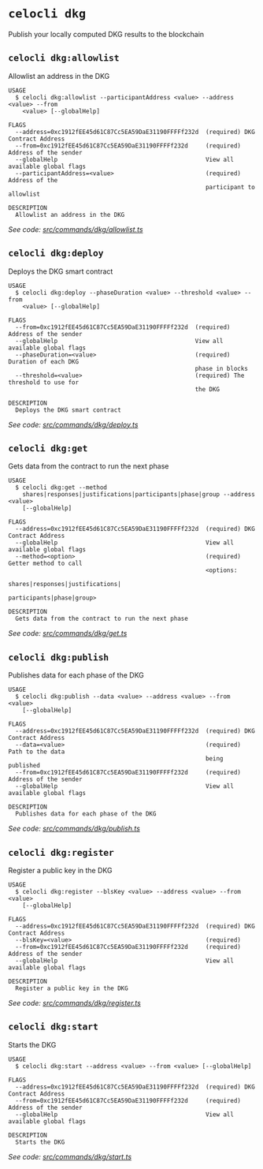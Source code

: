 # `celocli dkg`

Publish your locally computed DKG results to the blockchain

## `celocli dkg:allowlist`

Allowlist an address in the DKG

```
USAGE
  $ celocli dkg:allowlist --participantAddress <value> --address <value> --from
    <value> [--globalHelp]

FLAGS
  --address=0xc1912fEE45d61C87Cc5EA59DaE31190FFFFf232d  (required) DKG Contract Address
  --from=0xc1912fEE45d61C87Cc5EA59DaE31190FFFFf232d     (required) Address of the sender
  --globalHelp                                          View all available global flags
  --participantAddress=<value>                          (required) Address of the
                                                        participant to allowlist

DESCRIPTION
  Allowlist an address in the DKG
```

_See code: [src/commands/dkg/allowlist.ts](https://github.com/celo-org/developer-tooling/tree/master/packages/cli/src/commands/dkg/allowlist.ts)_

## `celocli dkg:deploy`

Deploys the DKG smart contract

```
USAGE
  $ celocli dkg:deploy --phaseDuration <value> --threshold <value> --from
    <value> [--globalHelp]

FLAGS
  --from=0xc1912fEE45d61C87Cc5EA59DaE31190FFFFf232d  (required) Address of the sender
  --globalHelp                                       View all available global flags
  --phaseDuration=<value>                            (required) Duration of each DKG
                                                     phase in blocks
  --threshold=<value>                                (required) The threshold to use for
                                                     the DKG

DESCRIPTION
  Deploys the DKG smart contract
```

_See code: [src/commands/dkg/deploy.ts](https://github.com/celo-org/developer-tooling/tree/master/packages/cli/src/commands/dkg/deploy.ts)_

## `celocli dkg:get`

Gets data from the contract to run the next phase

```
USAGE
  $ celocli dkg:get --method
    shares|responses|justifications|participants|phase|group --address <value>
    [--globalHelp]

FLAGS
  --address=0xc1912fEE45d61C87Cc5EA59DaE31190FFFFf232d  (required) DKG Contract Address
  --globalHelp                                          View all available global flags
  --method=<option>                                     (required) Getter method to call
                                                        <options:
                                                        shares|responses|justifications|
                                                        participants|phase|group>

DESCRIPTION
  Gets data from the contract to run the next phase
```

_See code: [src/commands/dkg/get.ts](https://github.com/celo-org/developer-tooling/tree/master/packages/cli/src/commands/dkg/get.ts)_

## `celocli dkg:publish`

Publishes data for each phase of the DKG

```
USAGE
  $ celocli dkg:publish --data <value> --address <value> --from <value>
    [--globalHelp]

FLAGS
  --address=0xc1912fEE45d61C87Cc5EA59DaE31190FFFFf232d  (required) DKG Contract Address
  --data=<value>                                        (required) Path to the data
                                                        being published
  --from=0xc1912fEE45d61C87Cc5EA59DaE31190FFFFf232d     (required) Address of the sender
  --globalHelp                                          View all available global flags

DESCRIPTION
  Publishes data for each phase of the DKG
```

_See code: [src/commands/dkg/publish.ts](https://github.com/celo-org/developer-tooling/tree/master/packages/cli/src/commands/dkg/publish.ts)_

## `celocli dkg:register`

Register a public key in the DKG

```
USAGE
  $ celocli dkg:register --blsKey <value> --address <value> --from <value>
    [--globalHelp]

FLAGS
  --address=0xc1912fEE45d61C87Cc5EA59DaE31190FFFFf232d  (required) DKG Contract Address
  --blsKey=<value>                                      (required)
  --from=0xc1912fEE45d61C87Cc5EA59DaE31190FFFFf232d     (required) Address of the sender
  --globalHelp                                          View all available global flags

DESCRIPTION
  Register a public key in the DKG
```

_See code: [src/commands/dkg/register.ts](https://github.com/celo-org/developer-tooling/tree/master/packages/cli/src/commands/dkg/register.ts)_

## `celocli dkg:start`

Starts the DKG

```
USAGE
  $ celocli dkg:start --address <value> --from <value> [--globalHelp]

FLAGS
  --address=0xc1912fEE45d61C87Cc5EA59DaE31190FFFFf232d  (required) DKG Contract Address
  --from=0xc1912fEE45d61C87Cc5EA59DaE31190FFFFf232d     (required) Address of the sender
  --globalHelp                                          View all available global flags

DESCRIPTION
  Starts the DKG
```

_See code: [src/commands/dkg/start.ts](https://github.com/celo-org/developer-tooling/tree/master/packages/cli/src/commands/dkg/start.ts)_
